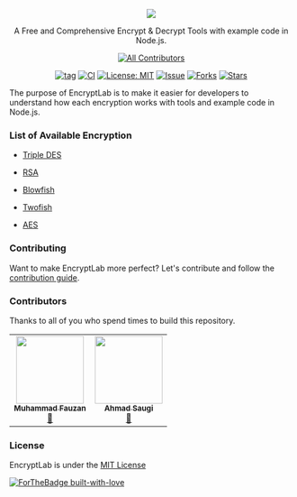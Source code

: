 <p align="center">
    <img src="encryptlab.png"></img>
</p>

<p align="center">
    A Free and Comprehensive Encrypt & Decrypt Tools with example code in Node.js.
</p>

<div align="center">

<!-- ALL-CONTRIBUTORS-BADGE:START - Do not remove or modify this section -->
[![All Contributors](https://img.shields.io/badge/all_contributors-2-orange.svg?style=flat-square)](#contributors-)
<!-- ALL-CONTRIBUTORS-BADGE:END -->

[![tag](https://img.shields.io/github/tag/fauzan121002/encryptlab.svg)](https://github.com/fauzan121002/encryptlab) [![CI](https://github.com/fauzan121002/encryptlab/workflows/Node.js%20CI/badge.svg)](https://github.com/fauzan121002/encryptlab/actions) [![License: MIT](https://img.shields.io/badge/License-MIT-blue.svg)](https://github.com/fauzan121002/encryptlab/blob/master/LICENSE) [![Issue](https://img.shields.io/github/issues/fauzan121002/encryptlab)](https://img.shields.io/github/issues/fauzan121002/encryptlab) [![Forks](https://img.shields.io/github/forks/fauzan121002/encryptlab)](https://img.shields.io/github/forks/fauzan121002/encryptlab) [![Stars](https://img.shields.io/github/stars/fauzan121002/encryptlab)](https://img.shields.io/github/stars/fauzan121002/encryptlab)

</div>

The purpose of EncryptLab is to make it easier for developers to understand how each encryption works with tools and example code in Node.js.

### List of Available Encryption

* [Triple DES](#tripledes)

* [RSA](#rsa)

* [Blowfish](#blowfish)

* [Twofish](#twofish)

* [AES](#aes)
    
### Contributing

Want to make EncryptLab more perfect? Let's contribute and follow the [contribution guide](.github/CONTRIBUTING.md).

### Contributors

Thanks to all of you who spend times to build this repository.

<!-- ALL-CONTRIBUTORS-LIST:START - Do not remove or modify this section -->
<!-- prettier-ignore-start -->
<!-- markdownlint-disable -->
<table>
  <tr>
    <td align="center"><a href="http://fauzan.tech"><img src="https://avatars3.githubusercontent.com/u/50759463?v=4?s=120" width="120px;" alt=""/><br /><sub><b>Muhammad Fauzan</b></sub></a><br /><a href="#maintenance-fauzan121002" title="Maintenance">🚧</a></td>
    <td align="center"><a href="http://ahmadsaugi.com"><img src="https://avatars2.githubusercontent.com/u/45036724?v=4?s=120" width="120px;" alt=""/><br /><sub><b>Ahmad Saugi</b></sub></a><br /><a href="https://github.com/fauzan121002/encryptlab/commits?author=zuramai" title="Documentation">📖</a></td>
  </tr>
</table>

<!-- markdownlint-restore -->
<!-- prettier-ignore-end -->

<!-- ALL-CONTRIBUTORS-LIST:END -->

### License

EncryptLab is under the [MIT License](LICENSE.md)

[![ForTheBadge built-with-love](http://ForTheBadge.com/images/badges/built-with-love.svg)](https://gitHub.com/fauzan121002/)
